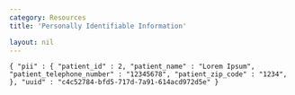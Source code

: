 ```yaml
---
category: Resources
title: 'Personally Identifiable Information'

layout: nil
---
```


`{
  "pii" : {
    "patient_id" : 2,
    "patient_name" : "Lorem Ipsum",
    "patient_telephone_number" : "12345678",
    "patient_zip_code" : "1234",
  },
  "uuid" : "c4c52784-bfd5-717d-7a91-614acd972d5e"
}`
